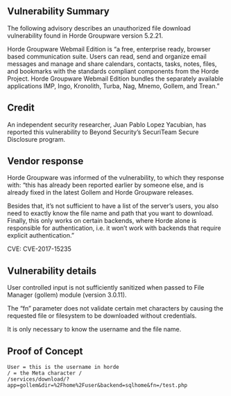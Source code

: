 ## Vulnerability Summary
The following advisory describes an unauthorized file download vulnerability found in Horde Groupware version 5.2.21.

Horde Groupware Webmail Edition is “a free, enterprise ready, browser based communication suite. Users can read, send and organize email messages and manage and share calendars, contacts, tasks, notes, files, and bookmarks with the standards compliant components from the Horde Project. Horde Groupware Webmail Edition bundles the separately available applications IMP, Ingo, Kronolith, Turba, Nag, Mnemo, Gollem, and Trean.”

## Credit
An independent security researcher, Juan Pablo Lopez Yacubian, has reported this vulnerability to Beyond Security’s SecuriTeam Secure Disclosure program.

## Vendor response
Horde Groupware was informed of the vulnerability, to which they response with:
“this has already been reported earlier by someone else, and is already fixed in the latest Gollem and Horde Groupware releases.

Besides that, it’s not sufficient to have a list of the server’s users, you also need to exactly know the file name and path that you want to download. Finally, this only works on certain backends, where Horde alone is responsible for authentication, i.e. it won’t work with backends that require explicit authentication.”

CVE: CVE-2017-15235

## Vulnerability details
User controlled input is not sufficiently sanitized when passed to File Manager (gollem) module (version 3.0.11).

The “fn” parameter does not validate certain met characters by causing the requested file or filesystem to be downloaded without credentials.

It is only necessary to know the username and the file name.

## Proof of Concept


```
User = this is the username in horde
/ = the Meta character /
/services/download/?app=gollem&dir=%2Fhome%2Fuser&backend=sqlhome&fn=/test.php
```